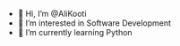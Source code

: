 - 👋 Hi, I’m @AliKooti
- 👀 I’m interested in Software Development
- 🌱 I’m currently learning Python

<!---
AliKooti/AliKooti is a ✨ special ✨ repository because its `README.md` (this file) appears on your GitHub profile.
You can click the Preview link to take a look at your changes.
--->

